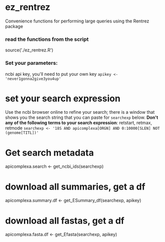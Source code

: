# ez_rentrez
Convenience functions for performing large queries using the Rentrez package 

### read the functions from the script
source('./ez_rentrez.R')

### Set your parameters:
ncbi api key, you'll need to put your own key
`apikey <- 'never1gonna2give3you4up' `
# set your search expression
Use the ncbi browser online to refine your search; there is a window that shows you the search string that you can paste for `searchexp` below.
**Don't any of the following terms to your search expression**: retstart, retmax, retmode
`searchexp <- '18S AND apicomplexa[ORGN] AND 0:10000[SLEN] NOT (genome[TITL])'`

# Get search metadata 
apicomplexa.search <- get_ncbi_ids(searchexp)
# download all summaries, get a df
apicomplexa.summary.df <- get_ESummary_df(searchexp, apikey)
# download all fastas, get a df
apicomplexa.fasta.df <- get_Efasta(searchexp, apikey)
